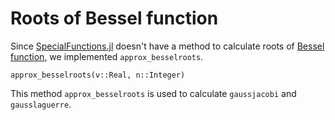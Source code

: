 # Roots of Bessel function

Since [SpecialFunctions.jl](https://github.com/JuliaMath/SpecialFunctions.jl) doesn't have a method to calculate roots of [Bessel function](https://en.wikipedia.org/wiki/Bessel_function), we implemented `approx_besselroots`.

```@docs
approx_besselroots(ν::Real, n::Integer)
```

This method `approx_besselroots` is used to calculate `gaussjacobi` and `gausslaguerre`.
